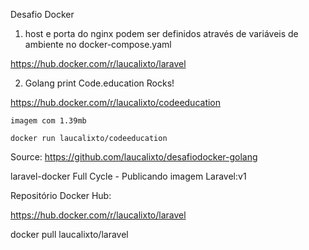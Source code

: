 Desafio Docker 
1) host e porta do nginx podem ser definidos através de variáveis de ambiente no docker-compose.yaml

https://hub.docker.com/r/laucalixto/laravel

2) Golang print Code.education Rocks!

https://hub.docker.com/r/laucalixto/codeeducation

    imagem com 1.39mb

    docker run laucalixto/codeeducation 


Source:
https://github.com/laucalixto/desafiodocker-golang






laravel-docker
Full Cycle - Publicando imagem Laravel:v1

Repositório Docker Hub:

https://hub.docker.com/r/laucalixto/laravel

docker pull laucalixto/laravel
